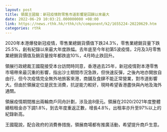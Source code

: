 ```yaml
---
layout: post
title: 領展王國龍：新冠疫情對零售市道影響是回歸以來最大
date: 2022-06-29 10:03:21.000000000 +08:00
link: https://news.rthk.hk/rthk/ch/component/k2/1655224-20220629.htm
categories: rthk
---
```


2020年本港爆發新冠疫情，零售業總銷貨價值下跌24.3%，零售業總銷貨量下跌25.5%，創有紀錄以來最大年度跌幅。去年底至今年初第5波疫情，2月及3月零售業總銷貨價值及銷貨量按年都跌逾10%，4月時止跌回升。

領展行政總裁王國龍接受本台訪問時同意，香港過去25年，新冠疫情對本港零售市場帶來最沉重的影響，指出沙士期間市況急跌，但快速反彈，之後內地亦開放自由行，但今次疫情完全無外地旅客來港，商舖及食肆不能正常營業，對市道影響大。但由於領展定位是民生消費，抗逆能力較好，現時希望香港盡快與內地及海外通關。

領展疫情期間推出兩輪商戶同舟計劃，涉及逾8億元。領展在2020/2021年度整體續租租金亦下調1.8%，到去年度重返正數，增長4.8%，出租率亦升至97%以上的紀錄新高。

王國龍說，配合政府的消費券措施，領展商場都有推廣活動，希望提升商戶生意。
